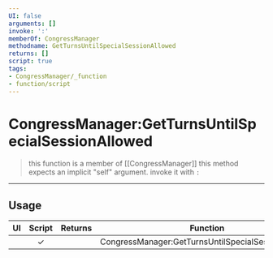 ```yaml
---
UI: false
arguments: []
invoke: ':'
memberOf: CongressManager
methodname: GetTurnsUntilSpecialSessionAllowed
returns: []
script: true
tags:
- CongressManager/_function
- function/script
---
```

# CongressManager:GetTurnsUntilSpecialSessionAllowed
> this function is a member of [[CongressManager]]
> this method expects an implicit "self" argument. invoke it with `:`
-----
## Usage
|  UI | Script | Returns | Function | Arguments |
|:---:|:------:|-------:|:--------:|:---------|
| |✓||CongressManager:GetTurnsUntilSpecialSessionAllowed||
